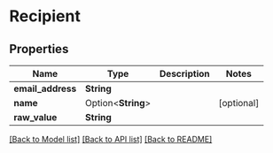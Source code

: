# Recipient

## Properties

Name | Type | Description | Notes
------------ | ------------- | ------------- | -------------
**email_address** | **String** |  | 
**name** | Option<**String**> |  | [optional]
**raw_value** | **String** |  | 

[[Back to Model list]](../README#documentation-for-models) [[Back to API list]](../README#documentation-for-api-endpoints) [[Back to README]](../README)


